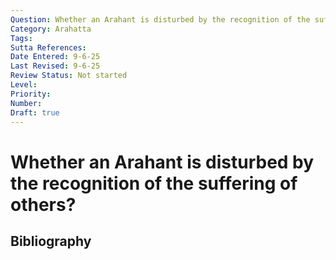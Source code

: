 ```yaml
---
Question: Whether an Arahant is disturbed by the recognition of the suffering of others?
Category: Arahatta
Tags: 
Sutta References: 
Date Entered: 9-6-25
Last Revised: 9-6-25
Review Status: Not started
Level: 
Priority: 
Number: 
Draft: true
---
```


# Whether an Arahant is disturbed by the recognition of the suffering of others?

## Bibliography

<!-- 

Notes:



-->